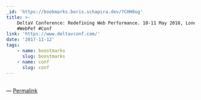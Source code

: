```yaml
---
_id: 'https://bookmarks.boris.schapira.dev/?CHH0ug'
title: >-
    DeltaV Conference: Redefining Web Performance. 10-11 May 2018, London, UK.
    #WebPef #Conf
link: 'https://www.deltavconf.com/'
date: '2017-11-12'
tags:
    - name: boostmarks
      slug: boostmarks
    - name: conf
      slug: conf
---
```


<br>&#8212;
<a href="https://bookmarks.boris.schapira.dev/?CHH0ug" title="Permalink">Permalink</a>

